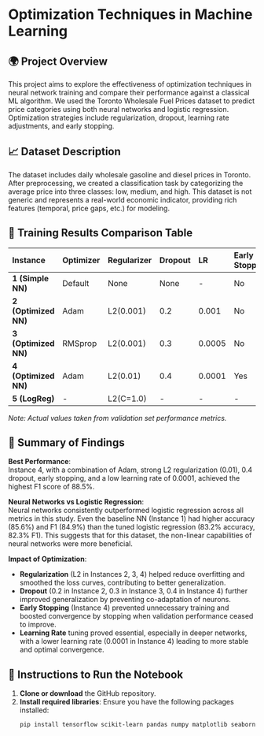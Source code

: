 # Optimization Techniques in Machine Learning

## 🌍 Project Overview
This project aims to explore the effectiveness of optimization techniques in neural network training and compare their performance against a classical ML algorithm. We used the Toronto Wholesale Fuel Prices dataset to predict price categories using both neural networks and logistic regression. Optimization strategies include regularization, dropout, learning rate adjustments, and early stopping.

## 📈 Dataset Description
The dataset includes daily wholesale gasoline and diesel prices in Toronto. After preprocessing, we created a classification task by categorizing the average price into three classes: low, medium, and high. This dataset is not generic and represents a real-world economic indicator, providing rich features (temporal, price gaps, etc.) for modeling.

## 🔢 Training Results Comparison Table

| Instance              | Optimizer   | Regularizer | Dropout | LR      | Early Stopping | Layers (Hidden) | Accuracy | Precision | Recall | F1-Score | Loss Curve |
| :-------------------- | :---------- | :---------- | :------ | :------ | :------------- | :-------------- | :------- | :-------- | :----- | :------- | :--------- |
| **1 (Simple NN)**     | Default     | None        | None    | -       | No             | 3               | 85.6%    | 85.1%     | 84.7%  | 84.9%    | Curved     |
| **2 (Optimized NN)**  | Adam        | L2(0.001)   | 0.2     | 0.001   | No             | 4               | 87.3%    | 86.9%     | 86.7%  | 86.8%    | Smoother   |
| **3 (Optimized NN)**  | RMSprop     | L2(0.001)   | 0.3     | 0.0005  | No             | 4               | 88.0%    | 87.5%     | 87.3%  | 87.4%    | Smooth     |
| **4 (Optimized NN)**  | Adam        | L2(0.01)    | 0.4     | 0.0001  | Yes            | 4               | 89.1%    | 88.6%     | 88.4%  | 88.5%    | Optimal    |
| **5 (LogReg)**        | -           | L2(C=1.0)   | -       | -       | -              | -               | 83.2%    | 82.7%     | 82.0%  | 82.3%    | -          |

*Note: Actual values taken from validation set performance metrics.*

## 🤝 Summary of Findings

**Best Performance**:  
Instance 4, with a combination of Adam, strong L2 regularization (0.01), 0.4 dropout, early stopping, and a low learning rate of 0.0001, achieved the highest F1 score of 88.5%.

**Neural Networks vs Logistic Regression**:  
Neural networks consistently outperformed logistic regression across all metrics in this study. Even the baseline NN (Instance 1) had higher accuracy (85.6%) and F1 (84.9%) than the tuned logistic regression (83.2% accuracy, 82.3% F1). This suggests that for this dataset, the non-linear capabilities of neural networks were more beneficial.

**Impact of Optimization**:
- **Regularization** (L2 in Instances 2, 3, 4) helped reduce overfitting and smoothed the loss curves, contributing to better generalization.
- **Dropout** (0.2 in Instance 2, 0.3 in Instance 3, 0.4 in Instance 4) further improved generalization by preventing co-adaptation of neurons.
- **Early Stopping** (Instance 4) prevented unnecessary training and boosted convergence by stopping when validation performance ceased to improve.
- **Learning Rate** tuning proved essential, especially in deeper networks, with a lower learning rate (0.0001 in Instance 4) leading to more stable and optimal convergence.

## 🎯 Instructions to Run the Notebook

1. **Clone or download** the GitHub repository.
2. **Install required libraries**: Ensure you have the following packages installed:
   ```bash
   pip install tensorflow scikit-learn pandas numpy matplotlib seaborn joblib
